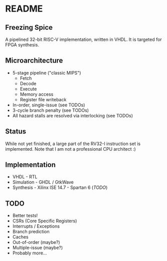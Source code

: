 README
======

Freezing Spice
--------------
A pipelined 32-bit RISC-V implementation, written in VHDL.  It is targeted for FPGA synthesis.

Microarchitecture
-----------------
+ 5-stage pipeline ("classic MIPS")
  + Fetch
  + Decode
  + Execute
  + Memory access
  + Register file writeback
+ In-order, single-issue (see TODOs)
+ 3-cycle branch penalty (see TODOs)
+ All hazard stalls are resolved via interlocking (see TODOs)

Status
------
While not yet finished, a large part of the RV32-I instruction set is implemented.  Note that I am not a professional CPU architect :)

Implementation
--------------
+ VHDL - RTL
+ Simulation - GHDL / GtkWave
+ Synthesis - Xilinx ISE 14.7 - Spartan 6 (*TODO*)

TODO
----
+ Better tests!
+ CSRs (Core Specific Registers)
+ Interrupts / Exceptions
+ Branch prediction
+ Caches
+ Out-of-order (maybe?)
+ Multiple-issue (maybe?)
+ Probably more...
